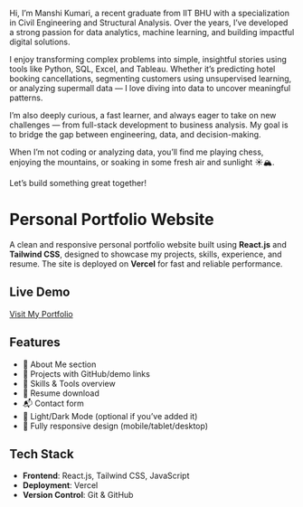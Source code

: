 Hi, I’m Manshi Kumari, a recent graduate from IIT BHU with a specialization in Civil Engineering and Structural Analysis. Over the years, I’ve developed a strong passion for data analytics, machine learning, and building impactful digital solutions.

I enjoy transforming complex problems into simple, insightful stories using tools like Python, SQL, Excel, and Tableau. Whether it’s predicting hotel booking cancellations, segmenting customers using unsupervised learning, or analyzing supermall data — I love diving into data to uncover meaningful patterns.

I’m also deeply curious, a fast learner, and always eager to take on new challenges — from full-stack development to business analysis. My goal is to bridge the gap between engineering, data, and decision-making.

When I’m not coding or analyzing data, you’ll find me playing chess, enjoying the mountains, or soaking in some fresh air and sunlight ☀️🏔️.

Let’s build something great together!



# Personal Portfolio Website

A clean and responsive personal portfolio website built using **React.js** and **Tailwind CSS**, designed to showcase my projects, skills, experience, and resume. The site is deployed on **Vercel** for fast and reliable performance.

## Live Demo

[Visit My Portfolio](https://portfolio-psi-ochre-39.vercel.app/)

## Features

- 📄 About Me section
- 💼 Projects with GitHub/demo links
- 🧠 Skills & Tools overview
- 📑 Resume download
- 📬 Contact form
- 🌙 Light/Dark Mode (optional if you’ve added it)
- 📱 Fully responsive design (mobile/tablet/desktop)

## Tech Stack

- **Frontend**: React.js, Tailwind CSS, JavaScript
- **Deployment**: Vercel
- **Version Control**: Git & GitHub

